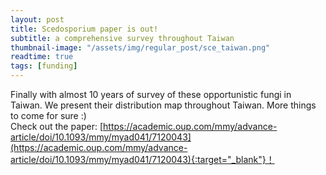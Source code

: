 ```yaml
---
layout: post
title: Scedosporium paper is out!
subtitle: a comprehensive survey throughout Taiwan
thumbnail-image: "/assets/img/regular_post/sce_taiwan.png"
readtime: true
tags: [funding]
---
```

Finally with almost 10 years of survey of these opportunistic fungi in Taiwan. We present their distribution map throughout Taiwan. More things to come for sure :)
<br>
Check out the paper: [https://academic.oup.com/mmy/advance-article/doi/10.1093/mmy/myad041/7120043](https://academic.oup.com/mmy/advance-article/doi/10.1093/mmy/myad041/7120043){:target="_blank"}！
